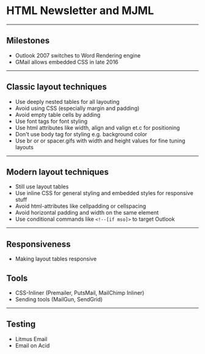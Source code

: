# HTML Newsletter and MJML

---

## Milestones

* Outlook 2007 switches to Word Rendering engine
* GMail allows embedded CSS in late 2016

---

## Classic layout techniques

* Use deeply nested tables for all layouting
* Avoid using CSS (especially margin and padding)
* Avoid empty table cells by adding &nbsp;
* Use font tags for font styling
* Use html attributes like width, align and valign et.c for positioning
* Don't use body tag for styling e.g. background color
* Use br or or spacer.gifs with width and height values for fine tuning layouts

---

## Modern layout techniques
* Still use layout tables
* Use inline CSS for general styling and embedded styles for responsive stuff
* Avoid html-attributes like cellpadding or cellspacing
* Avoid horizontal padding and width on the same element
* Use conditional commands like `<!--[if mso]>` to target Outlook

---

## Responsiveness
* Making layout tables responsive

## Tools
  * CSS-Inliner (Premailer, PutsMail, MailChimp Inliner)
  * Sending tools (MailGun, SendGrid)

---

## Testing
  * Litmus Email
  * Email on Acid